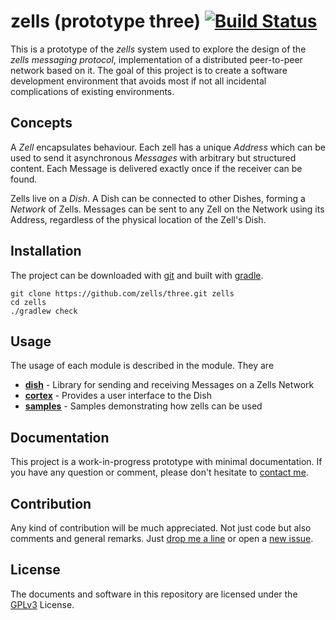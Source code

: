 # zells (prototype three) [![Build Status](https://travis-ci.org/zells/three.svg?branch=master)](https://travis-ci.org/zells/three)

This is a prototype of the *zells* system used to explore the design of the *zells messaging protocol*, implementation of a distributed peer-to-peer network based on it. The goal of this project is to create a software development environment that avoids most if not all incidental complications of existing environments.


## Concepts

A *Zell* encapsulates behaviour. Each zell has a unique *Address* which can be used to send it asynchronous *Messages* with arbitrary but structured content. Each Message is delivered exactly once if the receiver can be found.

Zells live on a *Dish*. A Dish can be connected to other Dishes, forming a *Network* of Zells. Messages can be sent to any Zell on the Network using its Address, regardless of the physical location of the Zell's Dish.


## Installation

The project can be downloaded with [git] and built with [gradle].

    git clone https://github.com/zells/three.git zells
    cd zells
    ./gradlew check

[git]: https://git-scm.com
[gradle]: https://gradle.org/


## Usage

The usage of each module is described in the module. They are

- **[dish]** - Library for sending and receiving Messages on a Zells Network
- **[cortex]** - Provides a user interface to the Dish
- **[samples]** - Samples demonstrating how zells can be used

[dish]: https://github.com/zells/interface/tree/master/dish
[cortex]: https://github.com/zells/interface/tree/master/cortex
[samples]: https://github.com/zells/interface/tree/master/samples


## Documentation ##

This project is a work-in-progress prototype with minimal documentation. If you have any question or comment, please don't hesitate to [contact me].

[contact me]: http://rtens.org/#contact


## Contribution ##

Any kind of contribution will be much appreciated. Not just code but also comments and general remarks. Just [drop me a line][contact me] or open a [new issue].

[new issue]: https://github.com/zells/qi/issues/new


## License

The documents and software in this repository are licensed under the [GPLv3] License.

[GPLv3]: http://www.gnu.org/licenses/gpl-3.0.html
